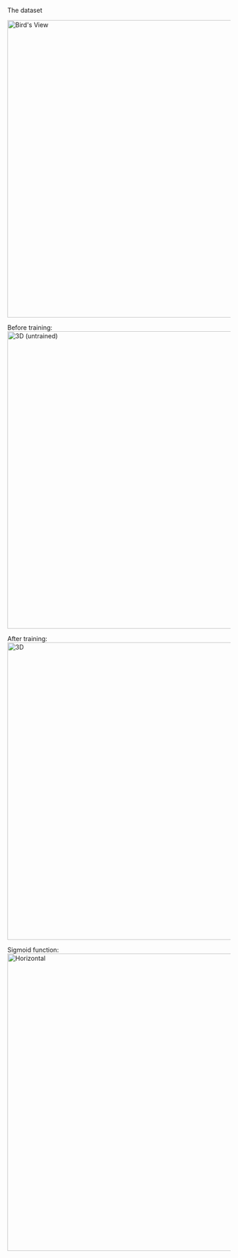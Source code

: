 
The dataset

<img class="alignnone size-full wp-image-280" src="https://theartofanalytics.files.wordpress.com/2017/09/birds-view1.png" alt="Bird's View" width="1366" height="671" />

Before training:
<img class="alignnone size-full wp-image-312" src="https://theartofanalytics.files.wordpress.com/2017/09/3d-untrained.png" alt="3D (untrained)" width="1366" height="671" />

After training:
<img class="alignnone size-full wp-image-282" src="https://theartofanalytics.files.wordpress.com/2017/09/3d1.png" alt="3D" width="1366" height="671" />

Sigmoid function:
<img class="alignnone size-full wp-image-284" src="https://theartofanalytics.files.wordpress.com/2017/09/horizontal1.png" alt="Horizontal" width="1366" height="671" />




 
